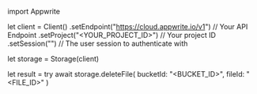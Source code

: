import Appwrite

let client = Client()
    .setEndpoint("https://cloud.appwrite.io/v1") // Your API Endpoint
    .setProject("&lt;YOUR_PROJECT_ID&gt;") // Your project ID
    .setSession("") // The user session to authenticate with

let storage = Storage(client)

let result = try await storage.deleteFile(
    bucketId: "<BUCKET_ID>",
    fileId: "<FILE_ID>"
)

